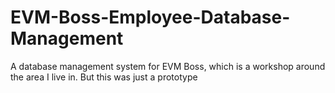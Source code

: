 # EVM-Boss-Employee-Database-Management
A database management system for EVM Boss, which is a workshop around the area I live in. But this was just a prototype
